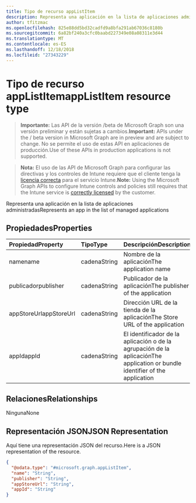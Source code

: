 ```yaml
---
title: Tipo de recurso appListItem
description: Representa una aplicación en la lista de aplicaciones administradas
author: tfitzmac
ms.openlocfilehash: 825e88dd5bd32cadfd9a8bfa291ab67036c8180b
ms.sourcegitcommit: 6a82bf240a3cfc0baabd227349e08a08311e3d44
ms.translationtype: MT
ms.contentlocale: es-ES
ms.lasthandoff: 12/18/2018
ms.locfileid: "27343229"
---
```

# <a name="applistitem-resource-type"></a><span data-ttu-id="72eac-103">Tipo de recurso appListItem</span><span class="sxs-lookup"><span data-stu-id="72eac-103">appListItem resource type</span></span>

> <span data-ttu-id="72eac-104">**Importante:** Las API de la versión /beta de Microsoft Graph son una versión preliminar y están sujetas a cambios.</span><span class="sxs-lookup"><span data-stu-id="72eac-104">**Important:** APIs under the / beta version in Microsoft Graph are in preview and are subject to change.</span></span> <span data-ttu-id="72eac-105">No se permite el uso de estas API en aplicaciones de producción.</span><span class="sxs-lookup"><span data-stu-id="72eac-105">Use of these APIs in production applications is not supported.</span></span>

> <span data-ttu-id="72eac-106">**Nota:** El uso de las API de Microsoft Graph para configurar las directivas y los controles de Intune requiere que el cliente tenga la [licencia correcta](https://go.microsoft.com/fwlink/?linkid=839381) para el servicio Intune.</span><span class="sxs-lookup"><span data-stu-id="72eac-106">**Note:** Using the Microsoft Graph APIs to configure Intune controls and policies still requires that the Intune service is [correctly licensed](https://go.microsoft.com/fwlink/?linkid=839381) by the customer.</span></span>

<span data-ttu-id="72eac-107">Representa una aplicación en la lista de aplicaciones administradas</span><span class="sxs-lookup"><span data-stu-id="72eac-107">Represents an app in the list of managed applications</span></span>
## <a name="properties"></a><span data-ttu-id="72eac-108">Propiedades</span><span class="sxs-lookup"><span data-stu-id="72eac-108">Properties</span></span>
|<span data-ttu-id="72eac-109">Propiedad</span><span class="sxs-lookup"><span data-stu-id="72eac-109">Property</span></span>|<span data-ttu-id="72eac-110">Tipo</span><span class="sxs-lookup"><span data-stu-id="72eac-110">Type</span></span>|<span data-ttu-id="72eac-111">Descripción</span><span class="sxs-lookup"><span data-stu-id="72eac-111">Description</span></span>|
|:---|:---|:---|
|<span data-ttu-id="72eac-112">name</span><span class="sxs-lookup"><span data-stu-id="72eac-112">name</span></span>|<span data-ttu-id="72eac-113">cadena</span><span class="sxs-lookup"><span data-stu-id="72eac-113">String</span></span>|<span data-ttu-id="72eac-114">Nombre de la aplicación</span><span class="sxs-lookup"><span data-stu-id="72eac-114">The application name</span></span>|
|<span data-ttu-id="72eac-115">publicador</span><span class="sxs-lookup"><span data-stu-id="72eac-115">publisher</span></span>|<span data-ttu-id="72eac-116">cadena</span><span class="sxs-lookup"><span data-stu-id="72eac-116">String</span></span>|<span data-ttu-id="72eac-117">Publicador de la aplicación</span><span class="sxs-lookup"><span data-stu-id="72eac-117">The publisher of the application</span></span>|
|<span data-ttu-id="72eac-118">appStoreUrl</span><span class="sxs-lookup"><span data-stu-id="72eac-118">appStoreUrl</span></span>|<span data-ttu-id="72eac-119">cadena</span><span class="sxs-lookup"><span data-stu-id="72eac-119">String</span></span>|<span data-ttu-id="72eac-120">Dirección URL de la tienda de la aplicación</span><span class="sxs-lookup"><span data-stu-id="72eac-120">The Store URL of the application</span></span>|
|<span data-ttu-id="72eac-121">appId</span><span class="sxs-lookup"><span data-stu-id="72eac-121">appId</span></span>|<span data-ttu-id="72eac-122">cadena</span><span class="sxs-lookup"><span data-stu-id="72eac-122">String</span></span>|<span data-ttu-id="72eac-123">El identificador de la aplicación o de la agrupación de la aplicación</span><span class="sxs-lookup"><span data-stu-id="72eac-123">The application or bundle identifier of the application</span></span>|

## <a name="relationships"></a><span data-ttu-id="72eac-124">Relaciones</span><span class="sxs-lookup"><span data-stu-id="72eac-124">Relationships</span></span>
<span data-ttu-id="72eac-125">Ninguna</span><span class="sxs-lookup"><span data-stu-id="72eac-125">None</span></span>
## <a name="json-representation"></a><span data-ttu-id="72eac-126">Representación JSON</span><span class="sxs-lookup"><span data-stu-id="72eac-126">JSON Representation</span></span>
<span data-ttu-id="72eac-127">Aquí tiene una representación JSON del recurso.</span><span class="sxs-lookup"><span data-stu-id="72eac-127">Here is a JSON representation of the resource.</span></span>
<!-- {
  "blockType": "resource",
  "@odata.type": "microsoft.graph.appListItem"
}
-->
``` json
{
  "@odata.type": "#microsoft.graph.appListItem",
  "name": "String",
  "publisher": "String",
  "appStoreUrl": "String",
  "appId": "String"
}
```





